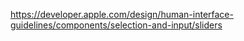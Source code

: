 https://developer.apple.com/design/human-interface-guidelines/components/selection-and-input/sliders
